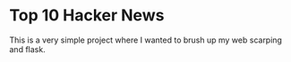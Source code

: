 # Top 10 Hacker News

This is a very simple project where I wanted to brush up my web scarping and flask.
